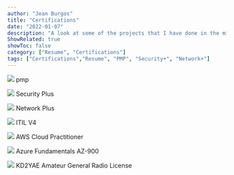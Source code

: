 ```yaml
---
author: "Jean Burgos"
title: "Certifications"
date: "2022-01-07"
description: "A look at some of the projects that I have done in the military"
ShowRelated: true
showToc: false
category: ["Resume", "Certifications"]
tags: ["Certifications","Resume", "PMP", "Security+", "Network+"]
---
```

![](/blog/certifications/pmp.png) pmp

![](/blog/certifications/sec.png) Security Plus

![](/blog/certifications/networkplus.png) Network Plus

![](/blog/certifications/itil.png) ITIL V4

![](/blog/certifications/aws.png) AWS Cloud Practitioner

![](/blog/certifications/az900.png) Azure Fundamentals AZ-900

![](/blog/certifications/radios.png) KD2YAE Amateur General Radio License
